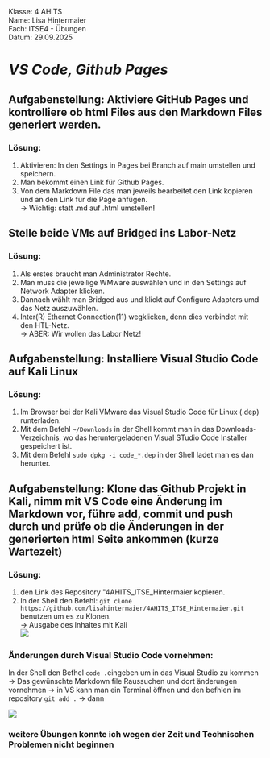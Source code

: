 Klasse: 4 AHITS   
Name: Lisa Hintermaier   
Fach: ITSE4 - Übungen   
Datum: 29.09.2025   

# ***VS Code, Github Pages***

## Aufgabenstellung: Aktiviere GitHub Pages und kontrolliere ob html Files aus den Markdown Files generiert werden.
### Lösung: 
1. Aktivieren: In den Settings in Pages bei Branch auf main umstellen und speichern.   
2. Man bekommt einen Link für Github Pages.       
3. Von dem Markdown File das man jeweils bearbeitet den Link kopieren und an den Link für die Page anfügen.       
-> Wichtig: statt .md auf .html umstellen!       

## Stelle beide VMs auf Bridged ins Labor-Netz
### Lösung: 
1. Als erstes braucht man Administrator Rechte.   
2. Man muss die jeweilige WMware auswählen und in den Settings auf Network Adapter klicken.   
3. Dannach wählt man Bridged aus und klickt auf Configure Adapters umd das Netz auszuwählen.   
4. Inter(R) Ethernet Connection(11) wegklicken, denn dies verbindet mit den HTL-Netz.       
-> ABER: Wir wollen das Labor Netz!      

## Aufgabenstellung: Installiere Visual Studio Code auf Kali Linux
### Lösung: 
1. Im Browser bei der Kali VMware das Visual Studio Code für Linux (.dep) runterladen.   
2. Mit dem Befehl `~/Downloads` in der Shell kommt man in das Downloads-Verzeichnis, wo das heruntergeladenen Visual STudio Code Installer gespeichert ist.       
3. Mit dem Befehl `sudo dpkg -i code_*.dep` in der Shell ladet man es dan herunter.       

## Aufgabenstellung: Klone das Github Projekt in Kali, nimm mit VS Code eine Änderung im Markdown vor, führe add, commit und push durch und prüfe ob die Änderungen in der generierten html Seite ankommen (kurze Wartezeit)
### Lösung: 
1. den Link des Repository "4AHITS_ITSE_Hintermaier kopieren.
2. In der Shell den Befehl:  `git clone https://github.com/lisahintermaier/4AHITS_ITSE_Hintermaier.git` benutzen um es zu Klonen.    
-> Ausgabe des Inhaltes mit Kali   
![](https://github.com/user-attachments/assets/1957a5a4-257a-4b2f-bf5b-4c009937a423)
### Änderungen durch Visual Studio Code vornehmen: 
In der Shell den Befhel `code .`eingeben um in das Visual Studio zu kommen
-> Das gewünschte Markdown file Raussuchen und dort änderungen vornehmen 
-> in VS kann man ein Terminal öffnen und den befhlen im repository 
`git add .`
-> dann 

![](https://github.com/user-attachments/assets/adc15df3-8346-4acc-823d-20347a9ef510)


### weitere Übungen konnte ich wegen der Zeit und Technischen Problemen nicht beginnen
